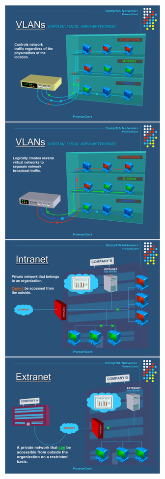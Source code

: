 ![alt text](Assets/Vlan%20&%20Intranet%20Extranet/image.png)
![alt text](Assets/Vlan%20&%20Intranet%20Extranet/image-1.png)
![alt text](Assets/Vlan%20&%20Intranet%20Extranet/image-2.png)
![alt text](Assets/Vlan%20&%20Intranet%20Extranet/image-3.png)